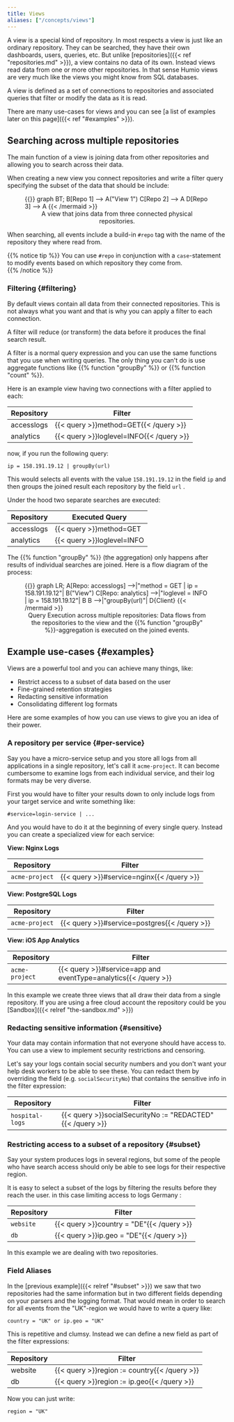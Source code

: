 ```yaml
---
title: Views
aliases: ["/concepts/views"]
---
```


A view is a special kind of repository. In most respects a view is just like an ordinary repository.
They can be searched, they have their own dashboards, users, queries, etc.
But unlike [repositories]({{< ref "repositories.md" >}}), a view contains no data of its own.
Instead views read data from one or more other repositories.
In that sense Humio views are very much like the views you might know from SQL databases.

A view is defined as a set of connections to repositories
and associated queries that filter or modify the data as it is read.

There are many use-cases for views and you can see
[a list of examples later on this page]({{< ref "#examples" >}}).

## Searching across multiple repositories

The main function of a view is joining data from other repositories
and allowing you to search across their data.

When creating a new view you connect repositories and write a filter query
specifying the subset of the data that should be include:


<figure>
{{<mermaid align="center">}}
graph BT;
    B[Repo 1]   --> A("View 1")
    C[Repo 2]   --> A
    D[Repo 3]   --> A
{{< /mermaid >}}
<figcaption>A view that joins data from three connected physical repositories.</figcaption>
</figure>

When searching, all events include a build-in `#repo` tag with the name
of the repository they where read from.

{{% notice tip %}}
You can use `#repo` in conjunction with a `case`-statement to modify events
based on which repository they come from.  
{{% /notice %}}

### Filtering {#filtering}

By default views contain all data from their connected repositories.
This is not always what you want and that is why you can apply a filter to each connection.

A filter will reduce (or transform) the data before it produces the final search result.

A filter is a normal query expression and you can use the same functions that you use
when writing queries. The only thing you can't do is use aggregate functions
like {{% function "groupBy" %}} or {{% function "count" %}}.

Here is an example view having two connections with a filter applied to each:

| Repository         | Filter           |
|--------------------|------------------|
| accesslogs         | {{< query >}}method=GET{{< /query >}}     |
| analytics          | {{< query >}}loglevel=INFO{{< /query >}}  |

now, if you run the following query:

```humio
ip = 158.191.19.12 | groupBy(url)
```

This would selects all events with the value `158.191.19.12` in the field `ip`
and then groups the joined result each repository by the field `url` .

Under the hood two separate searches are executed:

| Repository         | Executed Query                                                  |
|--------------------|-----------------------------------------------------------------|
| accesslogs         | {{< query >}}method=GET | ip = 158.191.19.12{{< /query >}}                   |
| analytics          | {{< query >}}loglevel=INFO | ip = 158.191.19.12{{< /query >}}                |

The {{% function "groupBy" %}} (the aggregation) only happens after results of individual
searches are joined. Here is a flow diagram of the process:

<figure>
{{<mermaid align="center">}}
graph LR;
    A[Repo: accesslogs] -->|"method = GET | ip = 158.191.19.12"| B("View")
    C[Repo: analytics] -->|"loglevel = INFO | ip = 158.191.19.12"| B
    B -->|"groupBy(url)"| D{Client}
{{< /mermaid >}}
<figcaption>Query Execution across multiple repositories: Data flows from the
repositories to the view and the
{{% function "groupBy" %}}-aggregation is executed on the joined events.</figcaption>
</figure>

## Example use-cases {#examples}

Views are a powerful tool and you can achieve many things, like:

- Restrict access to a subset of data based on the user
- Fine-grained retention strategies
- Redacting sensitive information
- Consolidating different log formats

Here are some examples of how you can use views to give you an
idea of their power.

### A repository per service {#per-service}

Say you have a micro-service setup and you store all logs from all applications
in a single repository, let's call it `acme-project`. It can
become cumbersome to examine logs from each individual service, and their log formats may be very diverse.

First you would have to filter your results down to only include logs from your
target service and write something like:

```humio
#service=login-service | ...
```

And you would have to do it at the beginning of every single query.
Instead you can create a specialized view for each service:

__View: Nginx Logs__

| Repository         | Filter             |
|--------------------|--------------------|
| `acme-project`     | {{< query >}}#service=nginx{{< /query >}}   |

__View: PostgreSQL Logs__

| Repository           | Filter              |
|----------------------|---------------------|
| `acme-project`       | {{< query >}}#service=postgres{{< /query >}} |

__View: iOS App Analytics__

| Repository           | Filter                                  |
|----------------------|-----------------------------------------|
| `acme-project`       | {{< query >}}#service=app and eventType=analytics{{< /query >}}  |

In this example we create three views that all draw their data from
a single repository. If you are using a free cloud account the
repository could be you [Sandbox]({{< relref "the-sandbox.md" >}})

### Redacting sensitive information {#sensitive}

Your data may contain information that not everyone should have access to.
You can use a view to implement security restrictions and censoring.

Let's say your logs contain social security numbers and you don't want your
help desk workers to be able to see these. You can redact them by overriding
the field (e.g. `socialSecurityNo`) that contains the sensitive info in the
filter expression:

| Repository         | Filter                                 |
|--------------------|----------------------------------------|
| `hospital-logs`    | {{< query >}}socialSecurityNo := "REDACTED"{{< /query >}}       |

### Restricting access to a subset of a repository {#subset}

Say your system produces logs in several regions, but some of the people who
have search access should only be able to see logs for their respective region.

It is easy to select a subset of the logs by filtering the results before they
reach the user.  in this case limiting access to logs Germany :

| Repository  | Filter                                        |
|--------------------|----------------------------------------|
| `website`          | {{< query >}}country = "DE"{{< /query >}}                       |
| `db`               | {{< query >}}ip.geo = "DE"{{< /query >}}                        |

In this example we are dealing with two repositories.


### Field Aliases

In the [previous example]({{< relref "#subset" >}}) we saw that two repositories
had the same information but in two different fields depending on your parsers and
the logging format. That would mean in order
to search for all events from the "UK"-region we would have to write a query like:

```humio
country = "UK" or ip.geo = "UK"
```

This is repetitive and clumsy. Instead we can define a new field as part of the
filter expressions:

| Repository         | Filter                                                         |
|--------------------|----------------------------------------------------------------|
| website            | {{< query >}}region := country{{< /query >}}                                            |
| db                 | {{< query >}}region := ip.geo{{< /query >}}                                            |

Now you can just write:

```humio
region = "UK"
```
